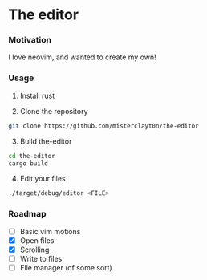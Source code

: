 # The editor
### Motivation
I love neovim, and wanted to create my own!

### Usage
1. Install [rust](https://www.rust-lang.org/)

2. Clone the repository
```zsh
git clone https://github.com/misterclayt0n/the-editor
```

3. Build the-editor
```zsh
cd the-editor
cargo build
```

4. Edit your files
```zsh
./target/debug/editor <FILE>
```

### Roadmap
- [ ] Basic vim motions
- [x] Open files
- [x] Scrolling
- [ ] Write to files
- [ ] File manager (of some sort)
